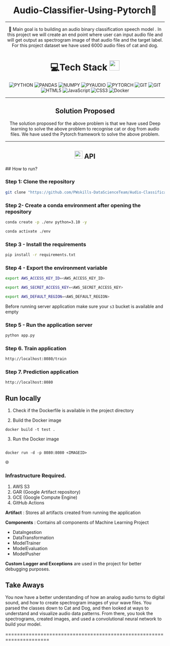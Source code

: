 

<div align="center">
  
# Audio-Classifier-Using-Pytorch💫
---
🔭 Main goal is to building an audio binary classification speech model . In this project we will create an end point where user can input audio file and will get output as spectrogram image of that audio file and the target label. For this project dataset we have used 6000 audio files of cat and dog.


# 💻Tech Stack <img src = "https://media2.giphy.com/media/QssGEmpkyEOhBCb7e1/giphy.gif?cid=ecf05e47a0n3gi1bfqntqmob8g9aid1oyj2wr3ds3mg700bl&rid=giphy.gif" width = 32px> 
![PYTHON](https://img.shields.io/badge/Python-FFD43B?style=for-the-badge&logo=python&logoColor=darkgreen) ![PANDAS](https://img.shields.io/badge/Pandas-2C2D72?style=for-the-badge&logo=pandas&logoColor=white) ![NUMPY](https://img.shields.io/badge/Numpy-777BB4?style=for-the-badge&logo=numpy&logoColor=white) ![PYAUDIO](https://img.shields.io/badge/PyAudio-%23EE4C2C.svg?style=for-the-badge&logo=PyTorch&logoColor=white) ![PYTORCH](https://img.shields.io/badge/PyTorch-%23EE4C2C.svg?style=for-the-badge&logo=PyTorch&logoColor=white) ![GIT](https://img.shields.io/badge/github%20actions-%232671E5.svg?style=for-the-badge&logo=githubactions&logoColor=white) ![GIT](https://img.shields.io/badge/AWS_S3-%23FF9900.svg?style=for-the-badge&logo=amazon-aws&logoColor=white) ![HTML5](https://img.shields.io/badge/html5-%23E34F26.svg?style=for-the-badge&logo=html5&logoColor=white) ![JavaScript](https://img.shields.io/badge/javascript-%23323330.svg?style=for-the-badge&logo=javascript&logoColor=%23F7DF1E) ![CSS3](https://img.shields.io/badge/css3-%231572B6.svg?style=for-the-badge&logo=css3&logoColor=white) ![Docker](https://img.shields.io/badge/docker-%230db7ed.svg?style=for-the-badge&logo=docker&logoColor=white)

---
## Solution Proposed

The solution proposed for the above problem is that we have used Deep learning to solve the above problem to recognise cat or dog from audio files. We have used the Pytorch framework to solve the above problem. 

---

## <img src="https://media.giphy.com/media/iY8CRBdQXODJSCERIr/giphy.gif" width="25"> <b> API</b>




</div>
## How to run?

### Step 1: Clone the repository
```bash
git clone "https://github.com/PWskills-DataScienceTeam/Audio-Classification.git" 
```

### Step 2- Create a conda environment after opening the repository

```bash
conda create -p ./env python=3.10 -y
```

```bash
conda activate ./env
```

### Step 3 - Install the requirements
```bash
pip install -r requirements.txt
```

### Step 4 - Export the  environment variable
```bash
export AWS_ACCESS_KEY_ID=<AWS_ACCESS_KEY_ID>

export AWS_SECRET_ACCESS_KEY=<AWS_SECRET_ACCESS_KEY>

export AWS_DEFAULT_REGION=<AWS_DEFAULT_REGION>

```
Before running server application make sure your `s3` bucket is available and empty

### Step 5 - Run the application server
```bash
python app.py
```

### Step 6. Train application
```bash
http://localhost:8080/train
```

### Step 7. Prediction application
```bash
http://localhost:8080
```

## Run locally

1. Check if the Dockerfile is available in the project directory

2. Build the Docker image

```
docker build -t test .

```

3. Run the Docker image

```

docker run -d -p 8080:8080 <IMAGEID>
```

🌐  <h3>Infrastructure Required.</h3>
1. AWS S3
2. GAR (Google Artifact repository)
3. GCE (Google Compute Engine)
4. GitHub Actions

**Artifact** : Stores all artifacts created from running the application

**Components** : Contains all components of Machine Learning Project
- DataIngestion
- DataTransformation
- ModelTrainer
- ModelEvaluation
- ModelPusher

**Custom Logger and Exceptions** are used in the project for better debugging purposes.


## Take Aways

You now have a better understanding of how an analog audio turns to digital sound, and how to create spectrogram images of your wave files. You  parsed the classes down to Cat and Dog, and then looked at ways to understand and visualize audio data patterns. From there, you took the spectrograms, created images, and used a convolutional neural network to build your model.

=====================================================================